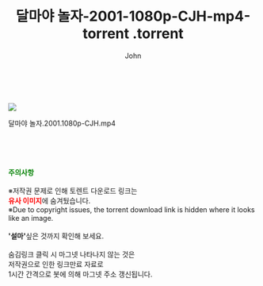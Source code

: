 ﻿---
layout: post
title:  "                   달마야 놀자-2001-1080p-CJH-mp4-torrent                .torrent"
author: John
categories: [ 영화 ]
tags: [  ]
image: https://torrentrj59.com/uploadfile/full/61689c1e97a8e8373d058c46431f0a05f6dfc8a9.jpg 
description: "                   달마야 놀자-2001-1080p-CJH-mp4-torrent                 torrent 정보 공유"
toc: true
toc_sticky: true
---

<br>
<p><img src="https://torrentrj59.com/uploadfile/full/61689c1e97a8e8373d058c46431f0a05f6dfc8a9.jpg"/></p>
 달마야 놀자.2001.1080p-CJH.mp4    
    
<br><br><br>
<p data-ke-size="size16"><b><span style="color: green;">주의사항</span></b><br /><br />※저작권 문제로 인해 토렌트 다운로드 링크는<br /><b><span style="color: red;">유사 이미지</span></b>에 숨겨뒀습니다.<br />※Due to copyright issues, the torrent download link is hidden where it looks like an image.<br /><br /><b>'설마'</b>싶은 것까지 확인해 보세요.<br /><br />숨김링크 클릭 시 마그넷 나타나지 않는 것은<br />저작권으로 인한 링크만료 자료로<br />1시간 간격으로 봇에 의해 마그넷 주소 갱신됩니다.</p>
